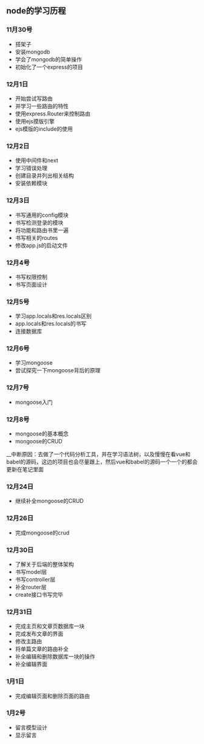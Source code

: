 ## node的学习历程

### 11月30号

- 搭架子
- 安装mongodb
- 学会了mongodb的简单操作
- 初始化了一个express的项目

### 12月1日

- 开始尝试写路由
- 并学习一些路由的特性
- 使用express.Router来控制路由
- 使用ejs摸版引擎
- ejs模版的include的使用

### 12月2日
- 使用中间件和next
- 学习错误处理
- 创建目录并列出相关结构
- 安装依赖模块

### 12月3日
- 书写通用的config模块
- 书写检测登录的模块
- 将功能和路由书里一遍
- 书写相关的routes
- 修改app.js的启动文件

### 12月4号
- 书写权限控制
- 书写页面设计

### 12月5号
- 学习app.locals和res.locals区别
- app.locals和res.locals的书写
- 连接数据库

### 12月6号
- 学习mongoose
- 尝试探究一下mongoose背后的原理

### 12月7号
- mongoose入门

### 12月8号
- mongoose的基本概念
- mongoose的CRUD

__中断原因：去做了一个代码分析工具，并在学习语法树，以及慢慢在看vue和babel的源码，这边的项目也会尽量跟上，然后vue和babel的源码一个一个的都会更新在笔记里面

### 12月24日
- 继续补全mongoose的CRUD

### 12月26日
- 完成mongoose的crud

### 12月30日
- 了解关于后端的整体架构
- 书写model层
- 书写controller层
- 补全router层
- create接口书写完毕

### 12月31日
- 完成主页和文章页数据库一块
- 完成发布文章的界面
- 修改主路由
- 将单篇文章的路由补全
- 补全编辑和删除数据库一块的操作
- 补全编辑界面

### 1月1日
- 完成编辑页面和删除页面的路由

### 1月2号
- 留言模型设计
- 显示留言
